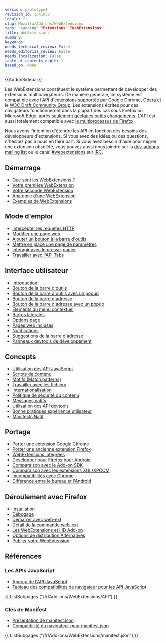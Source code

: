 ```yaml
---
version: prototype1
revision_id: 1341058
locale: fr
slug: Mozilla/Add-ons/WebExtensions
tags: "Landing" "Extensions" "WebExtensions"
title: WebExtensions
summary: 
keywords: 
needs_technical_review: False
needs_editorial_review: False
needs_localization: False
table_of_contents_depth: 1
based_on: None
---
```

<div>{{AddonSidebar}}</div>

<p>Les WebExtensions constituent le système permettant de développer des extensions multinavigateurs. De manière générale, ce système est compatible avec l'<a href="https://developer.chrome.com/extensions">API d'extensions</a> supportée par Google Chrome, Opera et le <a href="https://browserext.github.io/browserext/">W3C Draft Community Group</a>. Les extensions écrites pour ces navigateurs fonctionneront dans la plupart des cas sous Firefox ou Microsoft Edge, après <a href="/fr/Add-ons/WebExtensions/Porting_a_Google_Chrome_extension">seulement quelques petits changements</a>. L'API est aussi totalement compatible avec <a href="/fr/Firefox/Multiprocessus_Firefox">le multiprocessus de Firefox</a>.</p>

<p>Nous avons l'intention d'étendre les API en fonction des besoins des développeurs d'extensions. Si vous avez des idées ou des questions, n'hésitez pas à nous en faire part. Si vous avez besoin d'aide pour migrer une extension obsolète, vous pouvez aussi nous joindre sur la <a href="https://mail.mozilla.org/listinfo/dev-addons">dev-addons mailing list</a> ou le canal <a href="irc://irc.mozilla.org/webextensions">#webextensions</a> sur <a href="https://wiki.mozilla.org/IRC">IRC</a>.</p>

<div class="row topicpage-table">
<div class="section">
<h2 id="Démarrage">Démarrage</h2>

<ul>
 <li><a href="/fr/Add-ons/WebExtensions/What_are_WebExtensions">Que sont les WebExtensions ?</a></li>
 <li><a href="/fr/Add-ons/WebExtensions/Your_first_WebExtension">Votre première WebExtension</a></li>
 <li><a href="/fr/Add-ons/WebExtensions/Your_second_WebExtension">Votre seconde WebExtension</a></li>
 <li><a href="/fr/Add-ons/WebExtensions/Anatomy_of_a_WebExtension">Anatomie d'une WebExtension</a></li>
 <li><a href="/fr/Add-ons/WebExtensions/Examples">Exemples de WebExtensions</a></li>
</ul>

<h2 id="Mode_d'emploi">Mode d'emploi</h2>

<ul>
 <li><a href="/fr/Add-ons/WebExtensions/Intercepter_requêtes_HTTP">Intercepter les requêtes HTTP</a></li>
 <li><a href="/fr/Add-ons/WebExtensions/Modify_a_web_page">Modifier une page web</a></li>
 <li><a href="/fr/Add-ons/WebExtensions/Ajouter_un_bouton_a_la_barre_d_outils">Ajouter un bouton à la barre d'outils</a></li>
 <li><a href="/fr/Add-ons/WebExtensions/Ajouter_une_page_de_paramètres">Mettre en place une page de paramètres</a></li>
 <li><a href="/fr/Add-ons/WebExtensions/interagir_avec_le_presse_papier">Interagir avec le presse-papier</a></li>
 <li><a href="/fr/Add-ons/WebExtensions/Travailler_avec_l_API_Tabs">Travailler avec l'API Tabs</a></li>
</ul>

<h2 id="Interface_utilisateur">Interface utilisateur</h2>

<ul>
 <li><a href="/fr/docs/Mozilla/Add-ons/WebExtensions/user_interface">Introduction</a></li>
 <li><a href="/fr/docs/Mozilla/Add-ons/WebExtensions/user_interface/Browser_action">Bouton de la barre d'outils</a></li>
 <li><a href="/fr/docs/Mozilla/Add-ons/WebExtensions/user_interface/Popups">Bouton de la barre d'outils avec un popup</a></li>
 <li><a href="/fr/docs/Mozilla/Add-ons/WebExtensions/user_interface/Page_actions">Bouton de la barre d'adresse</a></li>
 <li><a href="/fr/docs/Mozilla/Add-ons/WebExtensions/user_interface/Popups">Bouton de la barre d'adresse avec un popup</a></li>
 <li><a href="/fr/docs/Mozilla/Add-ons/WebExtensions/user_interface/elements_menu_contextuel">Elements du menu contextuel</a></li>
 <li><a href="/fr/docs/Mozilla/Add-ons/WebExtensions/user_interface/barres_laterales">Barres laterales</a></li>
 <li><a href="/fr/docs/Mozilla/Add-ons/WebExtensions/user_interface/Options_pages">Options page</a></li>
 <li><a href="/fr/docs/Mozilla/Add-ons/WebExtensions/user_interface/pages_web_incluses">Pages web incluses</a></li>
 <li><a href="/fr/docs/Mozilla/Add-ons/WebExtensions/user_interface/Notifications">Notifications</a></li>
 <li><a href="/fr/docs/Mozilla/Add-ons/WebExtensions/user_interface/Omnibox">Suggestions de la barre d'adresse</a></li>
 <li><a href="/fr/docs/Mozilla/Add-ons/WebExtensions/user_interface/panneaux_devtools">Panneaux devtools de développement</a></li>
</ul>

<h2 id="Concepts">Concepts</h2>

<ul>
 <li><a href="/fr/Add-ons/WebExtensions/API">Utilisation des API JavaScript</a></li>
 <li><a href="/fr/Add-ons/WebExtensions/Content_scripts">Scripts de contenu</a></li>
 <li><a href="/fr/Add-ons/WebExtensions/Match_patterns">Motifs (Match patterns)</a></li>
 <li><a href="/fr/Add-ons/WebExtensions/Working_with_files">Travailler avec les fichiers</a></li>
 <li><a href="/fr/Add-ons/WebExtensions/Internationalization">Internationalisation</a></li>
 <li><a href="/fr/Add-ons/WebExtensions/Content_Security_Policy">Politique de sécurité du contenu</a></li>
 <li><a href="/fr/Add-ons/WebExtensions/Native_messaging">Messages natifs</a></li>
 <li><a href="/fr/Add-ons/WebExtensions/extension_des_outils_de_developpement">Utilisation des API devtools</a></li>
 <li><a href="/fr/Add-ons/WebExtensions/User_experience_best_practices">Bonne pratiques expérience utilisateur</a></li>
 <li><a href="/fr/Add-ons/WebExtensions/manifests_native">Manifests Natif</a></li>
</ul>

<h2 id="Portage">Portage</h2>

<ul>
 <li><a href="/fr/Add-ons/WebExtensions/Porting_a_Google_Chrome_extension">Porter une extension Google Chrome</a></li>
 <li><a href="/fr/Add-ons/WebExtensions/Portage_d_une_extension_Firefox_heritee">Porter une ancienne extension Firefox</a></li>
 <li><a href="/fr/Add-ons/WebExtensions/Embedded_WebExtensions">WebExtensions intégrées</a></li>
 <li><a href="/fr/Add-ons/WebExtensions/Developing_WebExtensions_for_Firefox_for_Android">Développer pour Firefox pour Android</a></li>
 <li><a href="/fr/Add-ons/WebExtensions/Comparaison_avec_le_SDK_Add-on">Comparaison avec le Add-on SDK</a></li>
 <li><a href="/fr/Add-ons/WebExtensions/Comparison_with_XUL_XPCOM_extensions">Comparaison avec les extensions XUL/XPCOM</a></li>
 <li><a href="/fr/Add-ons/WebExtensions/Chrome_incompatibilities">Incompatibilités avec Chrome</a></li>
 <li><a href="/fr/Add-ons/WebExtensions/Differences_between_desktop_and_Android">Différence entre le bureau et l'Android</a></li>
</ul>

<h2 id="Déroulement_avec_Firefox">Déroulement avec Firefox</h2>

<ul>
 <li><a href="/fr/Add-ons/WebExtensions/installation_temporaire_dans_Firefox">Installation</a></li>
 <li><a href="/fr/Add-ons/WebExtensions/Debugging">Débogage</a></li>
 <li><a href="/fr/Add-ons/WebExtensions/Getting_started_with_web-ext">Démarrer avec web-ext</a></li>
 <li><a href="/fr/Add-ons/WebExtensions/web-ext_command_reference">Détail de la commande web-ext</a></li>
 <li><a href="/fr/Add-ons/WebExtensions/WebExtensions_and_the_Add-on_ID">Les WebExtensions et l'ID Add-on</a></li>
 <li><a href="/fr/Add-ons/WebExtensions/Alternative_distribution_options">Options de distribution Alternatives</a></li>
 <li><a href="/fr/Add-ons/WebExtensions/Publishing_your_WebExtension">Publier votre WebExtension</a></li>
</ul>
</div>

<div class="section">
<h2 id="Références">Références</h2>

<h3 id="Les_APIs_JavaScript">Les APIs JavaScript</h3>

<ul>
 <li><a href="/fr/docs/Mozilla/Add-ons/WebExtensions/API">Aperçu de l'API JavaScript</a></li>
 <li><a href="/fr/Add-ons/WebExtensions/Browser_support_for_JavaScript_APIs">Tableau des compatibilités de navigateur pour les API JavaScript</a></li>
</ul>

<div class="twocolumns">{{ ListSubpages ("/fr/Add-ons/WebExtensions/API") }}</div>

<h3 id="Clés_de_Manifest">Clés de Manifest</h3>

<ul>
 <li><a href="/fr/Add-ons/WebExtensions/manifest.json">Présentation de manifest.json</a></li>
 <li><a href="/fr/Add-ons/WebExtensions/Browser_compatibility_for_manifest.json">Compatibilité du navigateur pour manifest.json</a></li>
</ul>

<div class="twocolumns">{{ ListSubpages ("/fr/Add-ons/WebExtensions/manifest.json") }}</div>
</div>
</div>

